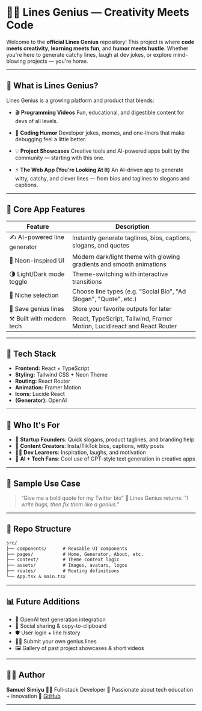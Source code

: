 # 🧠🎥 Lines Genius — Creativity Meets Code

Welcome to the **official Lines Genius** repository!
This project is where **code meets creativity**, **learning meets fun**, and **humor meets hustle**.
Whether you're here to generate catchy lines, laugh at dev jokes, or explore mind-blowing projects — you're home.

---

## 🌟 What is Lines Genius?

Lines Genius is a growing platform and product that blends:

* 🎬 **Programming Videos**
  Fun, educational, and digestible content for devs of all levels.

* 🤣 **Coding Humor**
  Developer jokes, memes, and one-liners that make debugging feel a little better.

* 💡 **Project Showcases**
  Creative tools and AI-powered apps built by the community — starting with this one.

* ⚡ **The Web App (You’re Looking At It)**
  An AI-driven app to generate witty, catchy, and clever lines — from bios and taglines to slogans and captions.

---

## 🚀 Core App Features

| Feature                      | Description                                                          |
| ---------------------------- | -------------------------------------------------------------------- |
| ✍️ AI-powered line generator | Instantly generate taglines, bios, captions, slogans, and quotes     |
| 🎨 Neon-inspired UI          | Modern dark/light theme with glowing gradients and smooth animations |
| 🌗 Light/Dark mode toggle    | Theme-switching with interactive transitions                         |
| 🌟 Niche selection           | Choose line types (e.g. "Social Bio", "Ad Slogan", "Quote", etc.)    |
| 📀 Save genius lines         | Store your favorite outputs for later                   |
| ⚒️ Built with modern tech    | React, TypeScript, Tailwind, Framer Motion, Lucid react and React Router         |

---

## 🎠 Tech Stack

* **Frontend:** React + TypeScript
* **Styling:** Tailwind CSS + Neon Theme
* **Routing:** React Router
* **Animation:** Framer Motion
* **Icons:** Lucide React
* **(Generator):** OpenAI 

---

## 🌟 Who It's For

* 🚀 **Startup Founders**: Quick slogans, product taglines, and branding help
* 📱 **Content Creators**: Insta/TikTok bios, captions, witty posts
* 🧓‍♂️ **Dev Learners**: Inspiration, laughs, and motivation
* 🤖 **AI + Tech Fans**: Cool use of GPT-style text generation in creative apps

---

## 📸 Sample Use Case

> “Give me a bold quote for my Twitter bio”
> 🎉 Lines Genius returns:
> *"I write bugs, then fix them like a genius."*

---

## 📁 Repo Structure

```txt
src/
├── components/      # Reusable UI components
├── pages/           # Home, Generator, About, etc.
├── context/         # Theme context logic
├── assets/          # Images, avatars, logos
├── routes/          # Routing definitions
└── App.tsx & main.tsx
```

---

## 📊 Future Additions

* 🧠 OpenAI text generation integration
* 🧵 Social sharing & copy-to-clipboard
* 🛡️ User login + line history
* 🧑‍🏫 Submit your own genius lines
* 🖼️ Gallery of past project showcases & short videos

---

## 👨‍💻 Author

**Samuel Simiyu**
👨‍💻 Full-stack Developer
🎥 Passionate about tech education + innovation
🔗 [GitHub](https://github.com/samuel-simiyu) 

---
